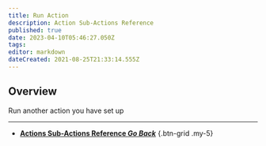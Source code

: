 ```yaml
---
title: Run Action
description: Action Sub-Actions Reference
published: true
date: 2023-04-10T05:46:27.050Z
tags: 
editor: markdown
dateCreated: 2021-08-25T21:33:14.555Z
---
```


## Overview
Run another action you have set up

---

- [<i class="mdi mdi-chevron-left"></i>**Actions Sub-Actions Reference *Go Back***](/Sub-Actions/Actions)
{.btn-grid .my-5}